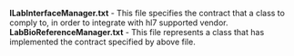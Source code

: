 **ILabInterfaceManager.txt** - This file specifies the contract that a class to comply to, in order to integrate with hl7 supported vendor.
**LabBioReferenceManager.txt** - This file represents a class that has implemented the contract specified by above file.
